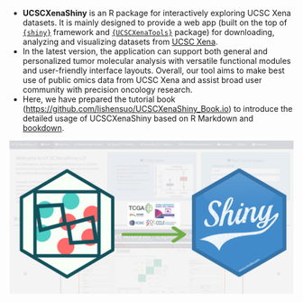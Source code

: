 
- **UCSCXenaShiny** is an R package for interactively exploring UCSC Xena datasets. It is mainly designed to provide a web app (built on the top of [`{shiny}`](https://shiny.rstudio.com/) framework and [`{UCSCXenaTools}`](https://github.com/ropensci/UCSCXenaTools/) package) for downloading, analyzing and visualizing datasets from [UCSC Xena](https://xenabrowser.net/datapages/). 
- In the latest version, the application can support both general and personalized  tumor molecular analysis with versatile functional modules and user-friendly interface layouts. Overall, our tool aims to make best use of public omics data from UCSC Xena and assist broad user community with precision oncology research.  
- Here, we have prepared the tutorial book (https://github.com/lishensuo/UCSCXenaShiny_Book.io) to introduce the detailed usage of UCSCXenaShiny based on R Markdown and [bookdown](https://github.com/rstudio/bookdown). 

![p0000](https://raw.githubusercontent.com/lishensuo/images2/main/img01/p0000.png)
